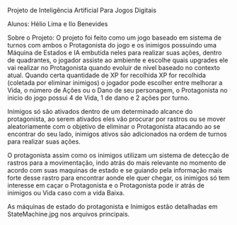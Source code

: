 Projeto de Inteligência Artificial Para Jogos Digitais

Alunos: Hélio Lima e Ilo Benevides

Sobre o Projeto:
  O projeto foi feito como um jogo baseado em sistema de turnos com ambos o Protagonista do jogo e os inimigos possuindo uma Máquina de Estados e IA embutida neles para realizar suas ações, 
 dentro de quadrantes, o jogador assiste ao ambiente e escolhe quais upgrades ele vai realizar no Protagonista quando evoluir de nível baseado no contexto atual. Quando certa quantidade de XP for recolhida
 XP for recolhida (coletada por eliminar inimigos) o jogador pode escolher entre melhorar a Vida, o número de Ações ou o Dano de seu personagem, o Protagonista no inicio do jogo possui 4 de Vida, 1 de dano
e 2 ações por turno.

  Inimigos só são ativados dentro de um determinado alcance do protagonista, ao serem ativados eles vão procurar por rastros ou se mover aleatoriamente com o objetivo de eliminar o Protagonista atacando ao
se encontrar do seu lado, inimigos ativos são adicionados na ordem de turnos para realizar suas ações.

  O protagonista assim como os inimigos utilizam um sistema de detecção de rastros para a movimentação, indo atrás do mais relevante no momento de acordo com suas maquinas de estado e se guiando pela
informação mais forte desse rastro para encontrar aonde ele quer chegar, os inimigos só tem interesse em caçar o Protagonista e o Protagonista pode ir atrás de inimigos ou Vida caso com a vida Baixa.

As máquinas de estado do protagonista e Inimigos estão detalhadas em StateMachine.jpg nos arquivos principais.
